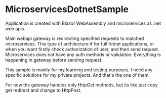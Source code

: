 # MicroservicesDotnetSample

Application is created with Blazor WebAssembly and microservices as .net web apis.

Main webapi gateway is redirecting specified requests to matched microservices.
This type of architecture if for full fotnet applications, or when you want firstly check authorization of user, and then send request.
Microservices does not have any auth methods or validation. Everything is happening in gateway before sending request.

This sample is mainly for my learning and testing purposes. I need any specific solutions for my private projects. And that's the one of them.

For now the gateway handles only HttpGet methods, but its like just copy get redirect and change to HttpPost.

